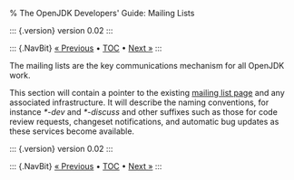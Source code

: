 % The OpenJDK Developers\' Guide: Mailing Lists

::: {.version}
version 0.02
:::

::: {.NavBit}
[« Previous](repositories.html) • [TOC](index.html) • [Next »](codeConventions.html)
:::

The mailing lists are the key communications mechanism for all OpenJDK work.

This section will contain a pointer to the existing
[mailing list page](http://mail.openjdk.java.net/mailman/listinfo)
and any associated infrastructure. It will describe the
naming conventions, for instance _&ast;-dev_ and
_&ast;-discuss_ and other suffixes such as those for code
review requests, changeset notifications, and automatic bug updates as these
services become available.

::: {.version}
version 0.02
:::

::: {.NavBit}
[« Previous](repositories.html) • [TOC](index.html) • [Next »](codeConventions.html)
:::
